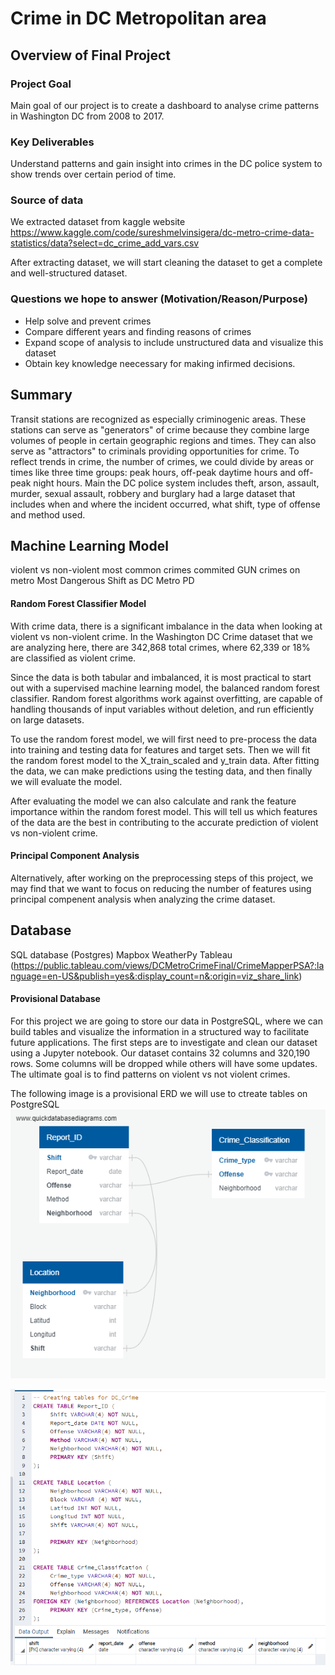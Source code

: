 
# Crime in DC Metropolitan area

## Overview of Final Project

### Project Goal

Main goal of our project is to create a dashboard to analyse crime patterns in Washington DC from 2008 to 2017.

### Key Deliverables

Understand patterns and gain insight into crimes in the DC police system to show trends over certain period of time.

### Source of data

We extracted dataset from kaggle website https://www.kaggle.com/code/sureshmelvinsigera/dc-metro-crime-data-statistics/data?select=dc_crime_add_vars.csv

After extracting dataset, we will start cleaning the dataset to get a complete and well-structured dataset.

### Questions we hope to answer (Motivation/Reason/Purpose)

- Help solve and prevent crimes
- Compare different years and finding reasons of crimes
- Expand scope of analysis to include unstructured data and visualize this dataset
- Obtain key knowledge neecessary for making infirmed decisions. 

## Summary 

Transit stations are recognized as especially criminogenic areas. These stations can serve as "generators" of crime because they combine large volumes of people in certain geographic regions and times. They can also serve as "attractors" to criminals providing opportunities for crime. To reflect trends in crime, the number of crimes, we could divide by areas or times like three time groups: peak hours, off-peak daytime hours and off-peak night hours. Main the DC police system includes theft, arson, assault, murder, sexual assault, robbery and burglary had a large dataset that includes when and where the incident occurred, what shift, type of offense and method used.


## Machine Learning Model

violent vs non-violent
most common crimes commited
GUN crimes on metro
Most Dangerous Shift as DC Metro PD


#### Random Forest Classifier Model
With crime data, there is a significant imbalance in the data when looking at violent vs non-violent crime.  In the Washington DC Crime dataset that we are analyzing here, there are 342,868 total crimes, where 62,339 or 18% are classified as violent crime.  

Since the data is both tabular and imbalanced, it is most practical to start out with a supervised machine learning model, the balanced random forest classifier.  Random forest algorithms work against overfitting, are capable of handling thousands of input variables without deletion, and run efficiently on large datasets.  

To use the random forest model, we will first need to pre-process the data into training and testing data for features and target sets.  Then we will fit the random forest model to the X_train_scaled and y_train data. After fitting the data, we can make predictions using the testing data, and then finally we will evaluate the model. 

After evaluating the model we can also calculate and rank the feature importance within the random forest model. This will tell us which features of the data are the best in contributing to the accurate prediction of violent vs non-violent crime. 



#### Principal Component Analysis
Alternatively, after working on the preprocessing steps of this project, we may find that we want to focus on reducing the number of features using principal compenent analysis when analyzing the crime dataset.  


## Database

SQL database (Postgres)
Mapbox
WeatherPy
Tableau (https://public.tableau.com/views/DCMetroCrimeFinal/CrimeMapperPSA?:language=en-US&publish=yes&:display_count=n&:origin=viz_share_link)

#### Provisional Database 

For this project we are going to store our data in PostgreSQL, where we can build tables and visualize the information in a structured way to facilitate future applications. 
The first steps are to investigate and clean our dataset using a Jupyter notebook. Our dataset contains 32 columns and 320,190 rows. Some columns will be dropped while others will have some updates. The ultimate goal is to find patterns on violent vs not violent crimes. 

The following image is a provisional ERD we will use to ctreate tables on PostgreSQL
![DC_Crime.png](https://github.com/dhinton22/Group-Project/blob/Ana/Crime_ERD.png) 



![Schema.png](https://github.com/dhinton22/Group-Project/blob/Ana/Schema.png)

